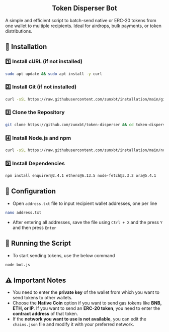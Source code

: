 <h2 align=center>Token Disperser Bot</h2>

A simple and efficient script to batch-send native or ERC-20 tokens from one wallet to multiple recipients. Ideal for airdrops, bulk payments, or token distributions.

## 🔧 Installation

### 1️⃣ Install cURL (if not installed)  
```bash
sudo apt update && sudo apt install -y curl
```

### 2️⃣ Install Git (if not installed)
```bash
curl -sSL https://raw.githubusercontent.com/zunxbt/installation/main/git.sh | bash
```
### 3️⃣ Clone the Repository
```bash
git clone https://github.com/zunxbt/token-disperser && cd token-disperser
```
### 4️⃣ Install Node.js and npm
```bash
curl -sSL https://raw.githubusercontent.com/zunxbt/installation/main/node.sh | bash
```
### 5️⃣ Install Dependencies
```bash
npm install enquirer@2.4.1 ethers@6.13.5 node-fetch@3.3.2 ora@5.4.1
```

## 📂 Configuration
- Open `address.txt` file to input recipient wallet addresses, one per line
```bash
nano address.txt
```
- After entering all addresses, save the file using `Ctrl + X` and the press `Y` and then press `Enter`

## 🚀 Running the Script
- To start sending tokens, use the below command
```bash
node bot.js
```

## ⚠️ Important Notes
- You need to enter the **private key** of the wallet from which you want to send tokens to other wallets.
- Choose the **Native Coin** option if you want to send gas tokens like **BNB, ETH, or IP**. If you want to send an **ERC-20 token**, you need to enter the **contract address** of that token.
- If the **network you want to use is not available**, you can edit the `chains.json` file and modify it with your preferred network.

